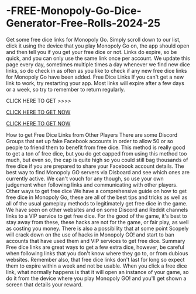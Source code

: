 # -FREE-Monopoly-Go-Dice-Generator-Free-Rolls-2024-25

Get some free dice links for Monopoly Go. Simply scroll down to our list, click it using the device that you play Monopoly Go on, the app should open and then tell you if you get your free dice or not. Links do expire, so be quick, and you can only use the same link once per account.
We update this page every day, sometimes multiple times a day whenever we find new dice links, so do check in as often as you like to check if any new free dice links for Monopoly Go have been added.
Free Dice Links
If you can't get a new link to work, try restarting your app. Most links will expire after a few days or a week, so try to remember to return regularly.

CLICK HERE TO GET >>>> 


[CLICK HERE TO GET NOW](https://www.simplyscrolls.xyz/monopoly)

[CLICK HERE TO GET NOW](https://www.simplyscrolls.xyz/monopoly)

How to get Free Dice Links from Other Players
There are some Discord Groups that set up fake Facebook accounts in order to allow 50 or so people to friend them to benefit from free dice. This method is really good to get a ton of free dice, but you do get capped from using this method too much, but even so, the cap is quite high so you could still bag thousands of free dice if you are prepared to share your Facebook account details.
The best way to find Monopoly GO servers via Disboard and see which ones are currently active. We can't vouch for any though, so use your own judgement when following links and communicating with other players.
Other ways to get free dice
We have a comprehensive guide on how to get free dice in Monopoly Go, these are all of the best tips and tricks as well as all of the usual gameplay methods to legitimately get free dice in the game.
We have seen on other websites and on some Discord and Reddit channels links to a VIP service to get free dice. For the good of the game, it's best to stay away from these, these hacks are not for the game, or fair play, as well as costing you money. There is also a possibility that at some point Scopely will crack down on the use of hacks in Monopoly GO! and start to ban accounts that have used them and VIP services to get free dice.
Summary
Free dice links are great ways to get a few extra dice, however, be careful when following links that you don't know where they go to, or from dubious websites. Remember also, that free dice links don't last for long so expect them to expire within a week and not be usable.
When you click a free dice link, what normally happens is that it will open an instance of your game, so do it from the device where you play Monopoly GO! and you'll get shown a screen that details your reward.
